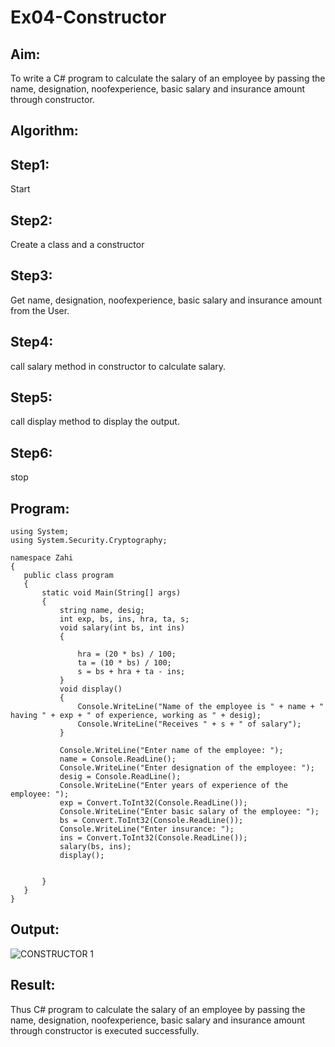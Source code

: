 # Ex04-Constructor
## Aim:
 To write a C# program to calculate the salary of an employee by passing the name, designation, noofexperience, basic salary and insurance amount through constructor.
 
 ## Algorithm:
## Step1:
Start

## Step2:
Create a class and a constructor

## Step3:
Get name, designation, noofexperience, basic salary and insurance amount from the User.

## Step4:
call salary method in constructor to calculate salary.

## Step5:
call display method to display the output.

## Step6:
stop
 
 
 
 ## Program:
 ~~~
 using System;
using System.Security.Cryptography;

namespace Zahi
{
    public class program
    {
        static void Main(String[] args)
        {
            string name, desig;
            int exp, bs, ins, hra, ta, s;
            void salary(int bs, int ins)
            {

                hra = (20 * bs) / 100;
                ta = (10 * bs) / 100;
                s = bs + hra + ta - ins;
            }
            void display()
            {
                Console.WriteLine("Name of the employee is " + name + " having " + exp + " of experience, working as " + desig);
                Console.WriteLine("Receives " + s + " of salary");
            }

            Console.WriteLine("Enter name of the employee: ");
            name = Console.ReadLine();
            Console.WriteLine("Enter designation of the employee: ");
            desig = Console.ReadLine();
            Console.WriteLine("Enter years of experience of the employee: ");
            exp = Convert.ToInt32(Console.ReadLine());
            Console.WriteLine("Enter basic salary of the employee: ");
            bs = Convert.ToInt32(Console.ReadLine());
            Console.WriteLine("Enter insurance: ");
            ins = Convert.ToInt32(Console.ReadLine());
            salary(bs, ins);
            display();


        }
    }
}
~~~
 
 ## Output:
 ![CONSTRUCTOR 1](https://user-images.githubusercontent.com/94187572/190171597-8fe12107-3f3f-4859-ba66-582c34978f05.png)

 ## Result:
 Thus C# program to calculate the salary of an employee by passing the name, designation, noofexperience, basic salary and insurance amount through constructor is executed successfully.


